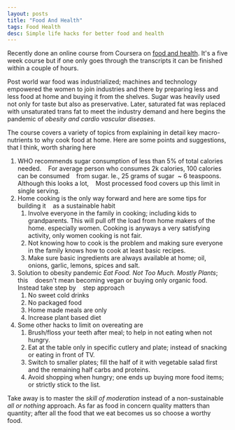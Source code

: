 ```yaml
---
layout: posts
title: "Food And Health"
tags: Food Health
desc: Simple life hacks for better food and health
---
```


Recently done an online course from Coursera on [food and
health](https://www.coursera.org/learn/food-and-health/). It's a five week course
but if one only goes through the transcripts it can be finished within a couple of
hours.

Post world war food was industrialized; machines and technology empowered the women to
join industries and there by preparing less and less food at home and buying it
from the shelves. Sugar was heavily used not only for taste but also as
preservative. Later, saturated fat was replaced with unsaturated trans fat to
meet the industry demand and here begins the pandemic of *obesity and cardio
vascular diseases*.

The course covers a variety of topics from explaining in detail key
macro-nutrients to why cook food at home. Here are some points and
suggestions, that I think, worth sharing here

1. WHO recommends sugar consumption of less than 5% of total calories needed.
   For average person who consumes 2k calories, 100 calories can be consumed
   from sugar. Ie., 25 grams of sugar  ~ 6 teaspoons. Although this looks a lot,
   Most processed food covers up this limit in single serving.
2. Home cooking is the only way forward and here are some tips for building it
   as a sustainable habit
    1. Involve everyone in the family in cooking; including kids to
       grandparents. This will pull off the load from home makers of the home.
       especially women. Cooking is anyways a very satisfying activity,
       only women cooking is not fair.
    2. Not knowing how to cook is the problem and making sure everyone in the
       family knows how to cook at least basic recipes.
    3. Make sure basic ingredients are always available at home; oil, onions,
       garlic, lemons, spices and salt.
3. Solution to obesity pandemic *Eat Food. Not Too Much. Mostly Plants*; this
   doesn't mean becoming vegan or buying only organic food. Instead take step by
   step approach
    1. No sweet cold drinks
    2. No packaged food
    3. Home made meals are only
    4. Increase plant based diet
4. Some other hacks to limit on overeating are
    1. Brush/floss your teeth after meal; to help in not eating when not hungry.
    2. Eat at the table only in specific cutlery and plate; instead of snacking
       or eating in front of TV.
    3. Switch to smaller plates; fill the half of it with vegetable salad first
       and the remaining half carbs and proteins.
    4. Avoid shopping when hungry; one ends up buying more food items; or
       strictly stick to the list.

Take away is to master the *skill of moderation* instead of a non-sustainable
*all or nothing* approach. As far as food in concern quality matters than quantity;
after all the food that we eat becomes us so choose a worthy food. 
